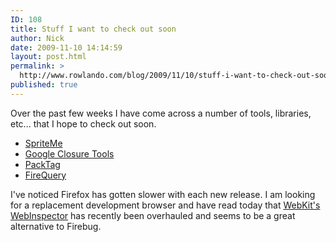 ```yaml
---
ID: 108
title: Stuff I want to check out soon
author: Nick
date: 2009-11-10 14:14:59
layout: post.html
permalink: >
  http://www.rowlando.com/blog/2009/11/10/stuff-i-want-to-check-out-soon/
published: true
---
```

Over the past few weeks I have come across a number of tools, libraries, etc... that I hope to check out soon.
<ul>
	<li><a href="http://spriteme.org/">SpriteMe</a></li>
	<li><a href="http://code.google.com/closure/">Google Closure Tools</a></li>
	<li><a href="http://www.galan.de/projects/packtag">PackTag</a></li>
	<li><a href="https://addons.mozilla.org/en-US/firefox/addon/12632">FireQuery</a></li>
</ul>
I've noticed Firefox has gotten slower with each new release. I am looking for a replacement development browser and have read today that <a href="http://webkit.org/blog/829/web-inspector-updates/">WebKit's WebInspector</a> has recently been overhauled and seems to be a great alternative to Firebug.
